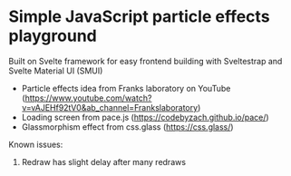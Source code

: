 # Simple JavaScript particle effects playground

Built on Svelte framework for easy frontend building with Sveltestrap and Svelte Material UI (SMUI)

-   Particle effects idea from Franks laboratory on YouTube (https://www.youtube.com/watch?v=vAJEHf92tV0&ab_channel=Frankslaboratory)
-   Loading screen from pace.js (https://codebyzach.github.io/pace/)
-   Glassmorphism effect from css.glass (https://css.glass/)

Known issues:

1. Redraw has slight delay after many redraws
